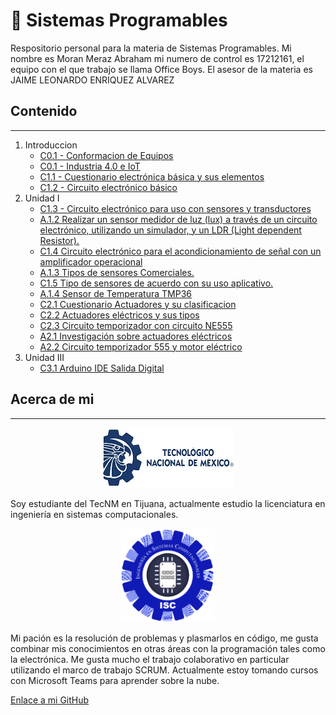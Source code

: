 # :book: Sistemas Programables

Respositorio personal para la materia de Sistemas Programables.
Mi nombre es Moran Meraz Abraham mi numero de control es 17212161, el equipo con el que trabajo se llama Office Boys.
El asesor de la materia es JAIME LEONARDO ENRIQUEZ ALVAREZ

## Contenido

___

1. Introduccion
    - [C0.1 - Conformacion de Equipos](blog/C0.1_MoranMerazAbraham_3.md)
    - [C0.1 - Industria 4.0 e IoT](blog/C0.2_MoranMerazAbraham_3.md)
    - [C1.1 - Cuestionario electrónica básica y sus elementos](blog/C1.1_MoranMerazAbraham_3.md)
    - [C1.2 - Circuito electrónico básico](blog/C1.2_MoranMerazAbraham_3.md)
2. Unidad I
    - [C1.3 - Circuito electrónico para uso con sensores y transductores](blog/C1.3_MoranMerazAbraham_3.md)
    - [A.1.2 Realizar un sensor medidor de luz (lux) a través de un circuito electrónico, utilizando un simulador, y un LDR (Light dependent Resistor).](blog/A1.2_MoranMerazAbraham_OfficeBoys.md)
    - [C1.4 Circuito electrónico para el acondicionamiento de señal con un amplificador operacional ](blog/C1.4_MoranMerazAbraham_OfficeBoys.md)
    - [A.1.3 Tipos de sensores Comerciales.](blog/A1.3_MoranMerazAbraham_OfficeBoys.md)
    - [C1.5 Tipo de sensores de acuerdo con su uso aplicativo.](blog/C1.5_MoranMerazAbraham_OfficeBoys.md)
    - [A.1.4 Sensor de Temperatura TMP36](blog/A1.4_MoranMerazAbraham_OfficeBoys.md)
    - [C2.1 Cuestionario Actuadores y su clasificacion](blog/C2.1_MoranMerazAbraham_OfficeBoys.md)
    - [C2.2 Actuadores eléctricos y sus tipos](blog/C2.2_MoranMerazAbraham_OfficeBoys.md)
    - [C2.3 Circuito temporizador con circuito NE555](blog/C2.3_MoranMerazAbraham_OfficeBoys.md)
    - [A2.1 Investigación sobre actuadores eléctricos](blog/A2.1_MoranMerazAbraham_OfficeBoys.md)
    - [A2.2 Circuito temporizador 555 y motor eléctrico](blog/A2.2_MoranMerazAbraham_OfficeBoys.md)
3. Unidad III
    - [C3.1 Arduino IDE Salida Digital](blog/C3.1_MoranMerazAbraham_OfficeBoys.md)

## Acerca de mi

___
<p align="center"> 
    <img alt="Logo TecNM" src="/img/pleca_tecnm.jpg">    
</p>
Soy estudiante del TecNM en Tijuana, actualmente estudio la licenciatura en ingeniería en sistemas computacionales.
<p align="center"> 
    <img alt="Logo ISC" src="/img/Carrera.png" width=150 height=150>    
</p>
Mi pación es la resolución de problemas y plasmarlos en código, me gusta combinar mis conocimientos en otras áreas con la programación tales como la electrónica.
Me gusta mucho el trabajo colaborativo en particular utilizando el marco de trabajo SCRUM.
Actualmente estoy tomando cursos con Microsoft Teams para aprender sobre la nube.

[Enlace a mi GitHub](https://github.com/Abr06/Sistemas_Prog.git)